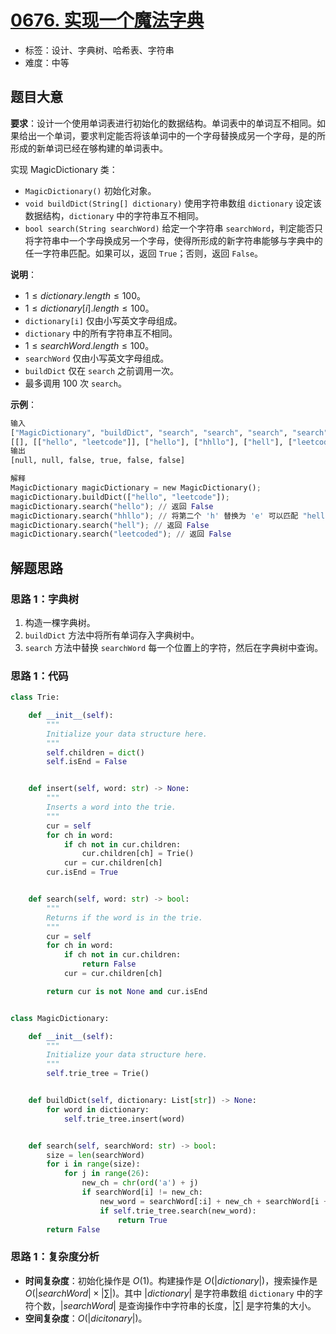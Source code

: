 # [0676. 实现一个魔法字典](https://leetcode.cn/problems/implement-magic-dictionary/)

- 标签：设计、字典树、哈希表、字符串
- 难度：中等

## 题目大意

**要求**：设计一个使用单词表进行初始化的数据结构。单词表中的单词互不相同。如果给出一个单词，要求判定能否将该单词中的一个字母替换成另一个字母，是的所形成的新单词已经在够构建的单词表中。

实现 MagicDictionary 类：

- `MagicDictionary()` 初始化对象。
- `void buildDict(String[] dictionary)` 使用字符串数组 `dictionary` 设定该数据结构，`dictionary` 中的字符串互不相同。
- `bool search(String searchWord)` 给定一个字符串 `searchWord`，判定能否只将字符串中一个字母换成另一个字母，使得所形成的新字符串能够与字典中的任一字符串匹配。如果可以，返回 `True`；否则，返回 `False`。

**说明**：

- $1 \le dictionary.length \le 100$。
- $1 \le dictionary[i].length \le 100$。
- `dictionary[i]` 仅由小写英文字母组成。
- `dictionary` 中的所有字符串互不相同。
- $1 \le searchWord.length \le 100$。
- `searchWord` 仅由小写英文字母组成。
- `buildDict` 仅在 `search` 之前调用一次。
- 最多调用 $100$ 次 `search`。

**示例**：

```Python
输入
["MagicDictionary", "buildDict", "search", "search", "search", "search"]
[[], [["hello", "leetcode"]], ["hello"], ["hhllo"], ["hell"], ["leetcoded"]]
输出
[null, null, false, true, false, false]

解释
MagicDictionary magicDictionary = new MagicDictionary();
magicDictionary.buildDict(["hello", "leetcode"]);
magicDictionary.search("hello"); // 返回 False
magicDictionary.search("hhllo"); // 将第二个 'h' 替换为 'e' 可以匹配 "hello" ，所以返回 True
magicDictionary.search("hell"); // 返回 False
magicDictionary.search("leetcoded"); // 返回 False
```

## 解题思路

### 思路 1：字典树

1. 构造一棵字典树。
2. `buildDict` 方法中将所有单词存入字典树中。
3. `search` 方法中替换 `searchWord` 每一个位置上的字符，然后在字典树中查询。

### 思路 1：代码

```Python
class Trie:

    def __init__(self):
        """
        Initialize your data structure here.
        """
        self.children = dict()
        self.isEnd = False


    def insert(self, word: str) -> None:
        """
        Inserts a word into the trie.
        """
        cur = self
        for ch in word:
            if ch not in cur.children:
                cur.children[ch] = Trie()
            cur = cur.children[ch]
        cur.isEnd = True


    def search(self, word: str) -> bool:
        """
        Returns if the word is in the trie.
        """
        cur = self
        for ch in word:
            if ch not in cur.children:
                return False
            cur = cur.children[ch]

        return cur is not None and cur.isEnd


class MagicDictionary:

    def __init__(self):
        """
        Initialize your data structure here.
        """
        self.trie_tree = Trie()


    def buildDict(self, dictionary: List[str]) -> None:
        for word in dictionary:
            self.trie_tree.insert(word)


    def search(self, searchWord: str) -> bool:
        size = len(searchWord)
        for i in range(size):
            for j in range(26):
                new_ch = chr(ord('a') + j)
                if searchWord[i] != new_ch:
                    new_word = searchWord[:i] + new_ch + searchWord[i + 1:]
                    if self.trie_tree.search(new_word):
                        return True
        return False
```

### 思路 1：复杂度分析

- **时间复杂度**：初始化操作是 $O(1)$。构建操作是 $O(|dictionary|)$，搜索操作是 $O(|searchWord| \times |\sum|)$。其中 $|dictionary|$ 是字符串数组 `dictionary` 中的字符个数，$|searchWord|$ 是查询操作中字符串的长度，$|\sum|$ 是字符集的大小。
- **空间复杂度**：$O(|dicitonary|)$。